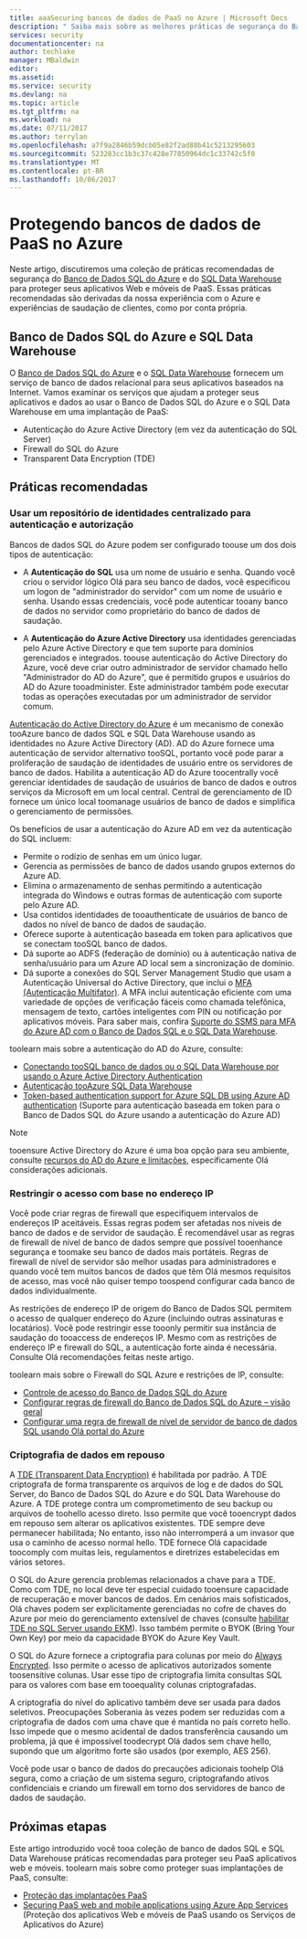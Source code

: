 ```yaml
---
title: aaaSecuring bancos de dados de PaaS no Azure | Microsoft Docs
description: " Saiba mais sobre as melhores práticas de segurança do Banco de Dados SQL do Azure e do SQL Data Warehouse para proteger aplicativos Web e móveis PaaS. "
services: security
documentationcenter: na
author: techlake
manager: MBaldwin
editor: 
ms.assetid: 
ms.service: security
ms.devlang: na
ms.topic: article
ms.tgt_pltfrm: na
ms.workload: na
ms.date: 07/11/2017
ms.author: terrylan
ms.openlocfilehash: a7f9a2846b59dcb05e82f2ad88b41c5213295603
ms.sourcegitcommit: 523283cc1b3c37c428e77850964dc1c33742c5f0
ms.translationtype: MT
ms.contentlocale: pt-BR
ms.lasthandoff: 10/06/2017
---
```

# <a name="securing-paas-databases-in-azure"></a>Protegendo bancos de dados de PaaS no Azure

Neste artigo, discutiremos uma coleção de práticas recomendadas de segurança do [Banco de Dados SQL do Azure](https://azure.microsoft.com/services/sql-database/) e do [SQL Data Warehouse](https://azure.microsoft.com/services/sql-data-warehouse/) para proteger seus aplicativos Web e móveis de PaaS. Essas práticas recomendadas são derivadas da nossa experiência com o Azure e experiências de saudação de clientes, como por conta própria.

## <a name="azure-sql-database-and-sql-data-warehouse"></a>Banco de Dados SQL do Azure e SQL Data Warehouse
O [Banco de Dados SQL do Azure](../sql-database/sql-database-technical-overview.md) e o [SQL Data Warehouse](../sql-data-warehouse/sql-data-warehouse-overview-what-is.md) fornecem um serviço de banco de dados relacional para seus aplicativos baseados na Internet. Vamos examinar os serviços que ajudam a proteger seus aplicativos e dados ao usar o Banco de Dados SQL do Azure e o SQL Data Warehouse em uma implantação de PaaS:

- Autenticação do Azure Active Directory (em vez da autenticação do SQL Server)
- Firewall do SQL do Azure
- Transparent Data Encryption (TDE)

## <a name="best-practices"></a>Práticas recomendadas

### <a name="use-a-centralized-identity-repository-for-authentication-and-authorization"></a>Usar um repositório de identidades centralizado para autenticação e autorização

Bancos de dados SQL do Azure podem ser configurado toouse um dos dois tipos de autenticação:

- A **Autenticação do SQL** usa um nome de usuário e senha. Quando você criou o servidor lógico Olá para seu banco de dados, você especificou um logon de "administrador do servidor" com um nome de usuário e senha. Usando essas credenciais, você pode autenticar tooany banco de dados no servidor como proprietário do banco de dados de saudação.

- A **Autenticação do Azure Active Directory** usa identidades gerenciadas pelo Azure Active Directory e que tem suporte para domínios gerenciados e integrados. toouse autenticação do Active Directory do Azure, você deve criar outro administrador de servidor chamado hello "Administrador do AD do Azure", que é permitido grupos e usuários do AD do Azure tooadminister. Este administrador também pode executar todas as operações executadas por um administrador de servidor comum.

[Autenticação do Active Directory do Azure](../active-directory/develop/active-directory-authentication-scenarios.md) é um mecanismo de conexão tooAzure banco de dados SQL e SQL Data Warehouse usando as identidades no Azure Active Directory (AD). AD do Azure fornece uma autenticação de servidor alternativo tooSQL, portanto você pode parar a proliferação de saudação de identidades de usuário entre os servidores de banco de dados. Habilita a autenticação AD do Azure toocentrally você gerenciar identidades de saudação de usuários de banco de dados e outros serviços da Microsoft em um local central. Central de gerenciamento de ID fornece um único local toomanage usuários de banco de dados e simplifica o gerenciamento de permissões.  

Os benefícios de usar a autenticação do Azure AD em vez da autenticação do SQL incluem:

- Permite o rodízio de senhas em um único lugar.
- Gerencia as permissões de banco de dados usando grupos externos do Azure AD.
- Elimina o armazenamento de senhas permitindo a autenticação integrada do Windows e outras formas de autenticação com suporte pelo Azure AD.
- Usa contidos identidades de tooauthenticate de usuários de banco de dados no nível de banco de dados de saudação.
- Oferece suporte à autenticação baseada em token para aplicativos que se conectam tooSQL banco de dados.
- Dá suporte ao ADFS (federação de domínio) ou à autenticação nativa de senha/usuário para um Azure AD local sem a sincronização de domínio.
- Dá suporte a conexões do SQL Server Management Studio que usam a Autenticação Universal do Active Directory, que inclui o [MFA (Autenticação Multifator)](../multi-factor-authentication/multi-factor-authentication.md). A MFA inclui autenticação eficiente com uma variedade de opções de verificação fáceis como chamada telefônica, mensagem de texto, cartões inteligentes com PIN ou notificação por aplicativos móveis. Para saber mais, confira [Suporte do SSMS para MFA do Azure AD com o Banco de Dados SQL e o SQL Data Warehouse](../sql-database/sql-database-ssms-mfa-authentication.md).

toolearn mais sobre a autenticação do AD do Azure, consulte:

- [Conectando tooSQL banco de dados ou o SQL Data Warehouse por usando o Azure Active Directory Authentication](../sql-database/sql-database-aad-authentication.md)
- [Autenticação tooAzure SQL Data Warehouse](../sql-data-warehouse/sql-data-warehouse-authentication.md)
- [Token-based authentication support for Azure SQL DB using Azure AD authentication](https://blogs.msdn.microsoft.com/sqlsecurity/2016/02/09/token-based-authentication-support-for-azure-sql-db-using-azure-ad-auth/) (Suporte para autenticação baseada em token para o Banco de Dados SQL do Azure usando a autenticação do Azure AD)

> [!NOTE]
> tooensure Active Directory do Azure é uma boa opção para seu ambiente, consulte [recursos do AD do Azure e limitações](../sql-database/sql-database-aad-authentication.md#azure-ad-features-and-limitations), especificamente Olá considerações adicionais.
>
>

### <a name="restrict-access-based-on-ip-address"></a>Restringir o acesso com base no endereço IP
Você pode criar regras de firewall que especifiquem intervalos de endereços IP aceitáveis. Essas regras podem ser afetadas nos níveis de banco de dados e de servidor de saudação. É recomendável usar as regras de firewall de nível de banco de dados sempre que possível tooenhance segurança e toomake seu banco de dados mais portáteis. Regras de firewall de nível de servidor são melhor usadas para administradores e quando você tem muitos bancos de dados que têm Olá mesmos requisitos de acesso, mas você não quiser tempo toospend configurar cada banco de dados individualmente.

As restrições de endereço IP de origem do Banco de Dados SQL permitem o acesso de qualquer endereço do Azure (incluindo outras assinaturas e locatários). Você pode restringir esse tooonly permitir sua instância de saudação do tooaccess de endereços IP. Mesmo com as restrições de endereço IP e firewall do SQL, a autenticação forte ainda é necessária. Consulte Olá recomendações feitas neste artigo.

toolearn mais sobre o Firewall do SQL Azure e restrições de IP, consulte:

- [Controle de acesso do Banco de Dados SQL do Azure](../sql-database/sql-database-control-access.md)
- [Configurar regras de firewall do Banco de Dados SQL do Azure – visão geral](../sql-database/sql-database-firewall-configure.md)
- [Configurar uma regra de firewall de nível de servidor de banco de dados SQL usando Olá portal do Azure](../sql-database/sql-database-configure-firewall-settings.md)

### <a name="encryption-of-data-at-rest"></a>Criptografia de dados em repouso
A [TDE (Transparent Data Encryption)](https://msdn.microsoft.com/library/azure/bb934049) é habilitada por padrão. A TDE criptografa de forma transparente os arquivos de log e de dados do SQL Server, do Banco de Dados SQL do Azure e do SQL Data Warehouse do Azure. A TDE protege contra um comprometimento de seu backup ou arquivos de toohello acesso direto. Isso permite que você tooencrypt dados em repouso sem alterar os aplicativos existentes. TDE sempre deve permanecer habilitada; No entanto, isso não interromperá a um invasor que usa o caminho de acesso normal hello. TDE fornece Olá capacidade toocomply com muitas leis, regulamentos e diretrizes estabelecidas em vários setores.

O SQL do Azure gerencia problemas relacionados a chave para a TDE. Como com TDE, no local deve ter especial cuidado tooensure capacidade de recuperação e mover bancos de dados. Em cenários mais sofisticados, Olá chaves podem ser explicitamente gerenciadas no cofre de chaves do Azure por meio do gerenciamento extensível de chaves (consulte [habilitar TDE no SQL Server usando EKM](/security/encryption/enable-tde-on-sql-server-using-ekm)). Isso também permite o BYOK (Bring Your Own Key) por meio da capacidade BYOK do Azure Key Vault.

O SQL do Azure fornece a criptografia para colunas por meio do [Always Encrypted](/sql/relational-databases/security/encryption/always-encrypted-database-engine). Isso permite o acesso de aplicativos autorizados somente toosensitive colunas. Usar esse tipo de criptografia limita consultas SQL para os valores com base em tooequality colunas criptografadas.

A criptografia do nível do aplicativo também deve ser usada para dados seletivos. Preocupações Soberania às vezes podem ser reduzidas com a criptografia de dados com uma chave que é mantida no país correto hello. Isso impede que o mesmo acidental de dados transferência causando um problema, já que é impossível toodecrypt Olá dados sem chave hello, supondo que um algoritmo forte são usados (por exemplo, AES 256).

Você pode usar o banco de dados do precauções adicionais toohelp Olá segura, como a criação de um sistema seguro, criptografando ativos confidenciais e criando um firewall em torno dos servidores de banco de dados de saudação.

## <a name="next-steps"></a>Próximas etapas
Este artigo introduzido você tooa coleção de banco de dados SQL e SQL Data Warehouse práticas recomendadas para proteger seu PaaS aplicativos web e móveis. toolearn mais sobre como proteger suas implantações de PaaS, consulte:

- [Proteção das implantações PaaS](security-paas-deployments.md)
- [Securing PaaS web and mobile applications using Azure App Services](security-paas-applications-using-app-services.md) (Proteção dos aplicativos Web e móveis de PaaS usando os Serviços de Aplicativos do Azure)
